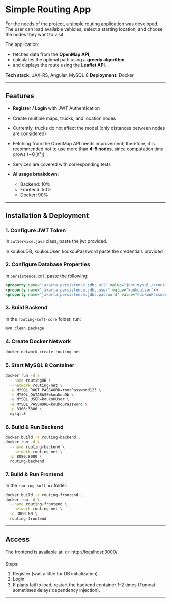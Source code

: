 # Simple Routing App

For the needs of the project, a simple routing application was developed.
The user can load available vehicles, select a starting location, and choose the nodes they want to visit.

The application:

* fetches data from the **OpenMap API**,
* calculates the optimal path using a **greedy algorithm**,
* and displays the route using the **Leaflet API**.

**Tech stack:** JAX-RS, Angular, MySQL 8
**Deployment:** Docker

---

## Features

* **Register / Login** with JWT Authentication
* Create multiple maps, trucks, and location nodes
* Currently, trucks do not affect the model (only distances between nodes are considered)
* Fetching from the OpenMap API needs improvement; therefore, it is recommended not to use more than **4–5 nodes**, since computation time grows (\~O(n²))
* Services are covered with corresponding tests
* **AI usage breakdown:**

    * Backend: 10%
    * Frontend: 50%
    * Docker: 90%

---

## Installation & Deployment

### 1. Configure JWT Token
 
In `JwtService.java` class, paste the jwt provided.

In koukouDB, koukouUser, koukouPassword paste the credentials provided

### 2. Configure Database Properties

In `persistence.xml`, paste the following:

```xml
<property name="jakarta.persistence.jdbc.url" value="jdbc:mysql://routingDB:3306/koukou"/>
<property name="jakarta.persistence.jdbc.user" value="koukouUser"/>
<property name="jakarta.persistence.jdbc.password" value="koukouPassword"/>
```

### 3. Build Backend

In the `routing-soft-core` folder, run:

```bash
mvn clean package
```

### 4. Create Docker Network

```bash
docker network create routing-net
```

### 5. Start MySQL 8 Container

```bash
docker run -d \
  --name routingDB \
  --network routing-net \
  -e MYSQL_ROOT_PASSWORD=rootPassword123 \
  -e MYSQL_DATABASE=koukouDb \
  -e MYSQL_USER=koukouUser \
  -e MYSQL_PASSWORD=koukouPassword \
  -p 3306:3306 \
  mysql:8
```

### 6. Build & Run Backend

```bash
docker build -t routing-backend .
docker run -d \
  --name routing-backend \
  --network routing-net \
  -p 8080:8080 \
  routing-backend
```

### 7. Build & Run Frontend

In the `routing-soft-ui` folder:

```bash
docker build -t routing-frontend .
docker run -d \
  --name routing-frontend \
  --network routing-net \
  -p 3000:80 \
  routing-frontend
```

---

## Access

The frontend is available at:
👉 [http://localhost:3000/](http://localhost:3000/)

Steps:

1. Register (wait a little for DB initialization)
2. Login
3. If plans fail to load, restart the backend container 1–2 times (Tomcat sometimes delays dependency injection).

---
